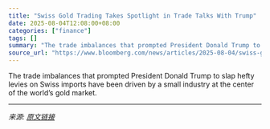```yaml
---
title: "Swiss Gold Trading Takes Spotlight in Trade Talks With Trump"
date: 2025-08-04T12:08:00+08:00
categories: ["finance"]
tags: []
summary: "The trade imbalances that prompted President Donald Trump to slap hefty levies on Swiss imports have been driven by a small industry at the center of the world’s gold market."
source_url: "https://www.bloomberg.com/news/articles/2025-08-04/swiss-gold-trading-takes-spotlight-in-trade-talks-with-trump"
---
```


The trade imbalances that prompted President Donald Trump to slap hefty levies on Swiss imports have been driven by a small industry at the center of the world’s gold market.

---

*来源: [原文链接](https://www.bloomberg.com/news/articles/2025-08-04/swiss-gold-trading-takes-spotlight-in-trade-talks-with-trump)*
